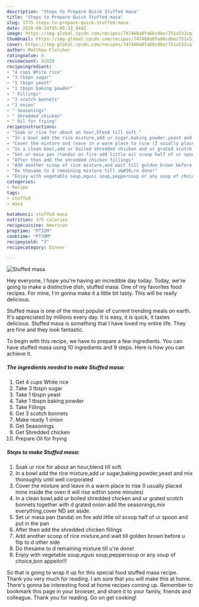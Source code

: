 ```yaml
---
description: "Steps to Prepare Quick Stuffed masa"
title: "Steps to Prepare Quick Stuffed masa"
slug: 1775-steps-to-prepare-quick-stuffed-masa
date: 2020-08-24T05:05:32.944Z
image: https://img-global.cpcdn.com/recipes/747460a0fa66cdbe/751x532cq70/stuffed-masa-recipe-main-photo.jpg
thumbnail: https://img-global.cpcdn.com/recipes/747460a0fa66cdbe/751x532cq70/stuffed-masa-recipe-main-photo.jpg
cover: https://img-global.cpcdn.com/recipes/747460a0fa66cdbe/751x532cq70/stuffed-masa-recipe-main-photo.jpg
author: Matthew Fletcher
ratingvalue: 4
reviewcount: 42620
recipeingredient:
- "4 cups White rice"
- "3 tbspn sugar"
- "1 tbspn yeast"
- "1 tbspn baking powder"
- " Fillings"
- "3 scotch bonnets"
- "1 onion"
- " Seasonings"
- " Shredded chicken"
- " Oil for frying"
recipeinstructions:
- "Soak ur rice for about an hour,blend till soft."
- "In a bowl add the rice mixture,add ur sugar,baking powder,yeast and mix thoroughly until well corporated"
- "Cover the mixture and leave in a warm place to rise (I usually placed mine inside the oven it will rise within some minutes)"
- "In a clean bowl,add ur boiled shredded chicken and ur grated scotch bonnets together with d grated onion add the seasonings,mix everything,cover ND set aside."
- "Set ur masa pan (tanda) on fire add little oil scoop half of ur spoon and put in the pan"
- "After then add the shredded chicken fillings"
- "Add another scoop of rice mixture,and wait till golden brown before u flip to d other side"
- "Do thesame to d remaining mixture till u&#39;re done!"
- "Enjoy with vegetable soup,egusi soup,peppersoup or any soup of choice,bon appeito!!!"
categories:
- Recipe
tags:
- stuffed
- masa

katakunci: stuffed masa 
nutrition: 175 calories
recipecuisine: American
preptime: "PT32M"
cooktime: "PT39M"
recipeyield: "3"
recipecategory: Dinner

---
```



![Stuffed masa](https://img-global.cpcdn.com/recipes/747460a0fa66cdbe/751x532cq70/stuffed-masa-recipe-main-photo.jpg)

Hey everyone, I hope you're having an incredible day today. Today, we're going to make a distinctive dish, stuffed masa. One of my favorites food recipes. For mine, I'm gonna make it a little bit tasty. This will be really delicious.



Stuffed masa is one of the most popular of current trending meals on earth. It's appreciated by millions every day. It is easy, it is quick, it tastes delicious. Stuffed masa is something that I have loved my entire life. They are fine and they look fantastic.


To begin with this recipe, we have to prepare a few ingredients. You can have stuffed masa using 10 ingredients and 9 steps. Here is how you can achieve it.

<!--inarticleads1-->

##### The ingredients needed to make Stuffed masa:

1. Get 4 cups White rice
1. Take 3 tbspn sugar
1. Take 1 tbspn yeast
1. Take 1 tbspn baking powder
1. Take  Fillings
1. Get 3 scotch bonnets
1. Make ready 1 onion
1. Get  Seasonings
1. Get  Shredded chicken
1. Prepare  Oil for frying




<!--inarticleads2-->

##### Steps to make Stuffed masa:

1. Soak ur rice for about an hour,blend till soft.
1. In a bowl add the rice mixture,add ur sugar,baking powder,yeast and mix thoroughly until well corporated
1. Cover the mixture and leave in a warm place to rise (I usually placed mine inside the oven it will rise within some minutes)
1. In a clean bowl,add ur boiled shredded chicken and ur grated scotch bonnets together with d grated onion add the seasonings,mix everything,cover ND set aside.
1. Set ur masa pan (tanda) on fire add little oil scoop half of ur spoon and put in the pan
1. After then add the shredded chicken fillings
1. Add another scoop of rice mixture,and wait till golden brown before u flip to d other side
1. Do thesame to d remaining mixture till u&#39;re done!
1. Enjoy with vegetable soup,egusi soup,peppersoup or any soup of choice,bon appeito!!!




So that is going to wrap it up for this special food stuffed masa recipe. Thank you very much for reading. I am sure that you will make this at home. There's gonna be interesting food at home recipes coming up. Remember to bookmark this page in your browser, and share it to your family, friends and colleague. Thank you for reading. Go on get cooking!
